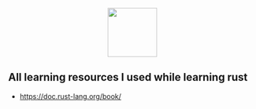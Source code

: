 <p align = "center"><img src = "https://res.cloudinary.com/practicaldev/image/fetch/s--OUb7hkkB--/c_imagga_scale,f_auto,fl_progressive,h_900,q_auto,w_1600/https://dev-to-uploads.s3.amazonaws.com/i/3jg2v75zgrreu3vd3q52.png" height = "100" /></p>

## All learning resources I used while learning rust

- https://doc.rust-lang.org/book/
